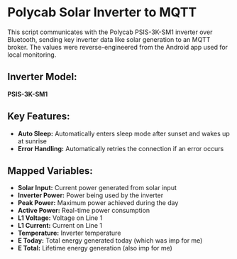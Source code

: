 # Polycab Solar Inverter to MQTT

This script communicates with the Polycab PSIS-3K-SM1 inverter over Bluetooth, sending key inverter data like solar generation to an MQTT broker. The values were reverse-engineered from the Android app used for local monitoring.

## Inverter Model:
**PSIS-3K-SM1**

## Key Features:
- **Auto Sleep:** Automatically enters sleep mode after sunset and wakes up at sunrise
- **Error Handling:** Automatically retries the connection if an error occurs

## Mapped Variables:
- **Solar Input:** Current power generated from solar input
- **Inverter Power:** Power being used by the inverter
- **Peak Power:** Maximum power achieved during the day
- **Active Power:** Real-time power consumption
- **L1 Voltage:** Voltage on Line 1
- **L1 Current:** Current on Line 1
- **Temperature:** Inverter temperature
- **E Today:** Total energy generated today (which was imp for me)
- **E Total:** Lifetime energy generation (also imp for me)
